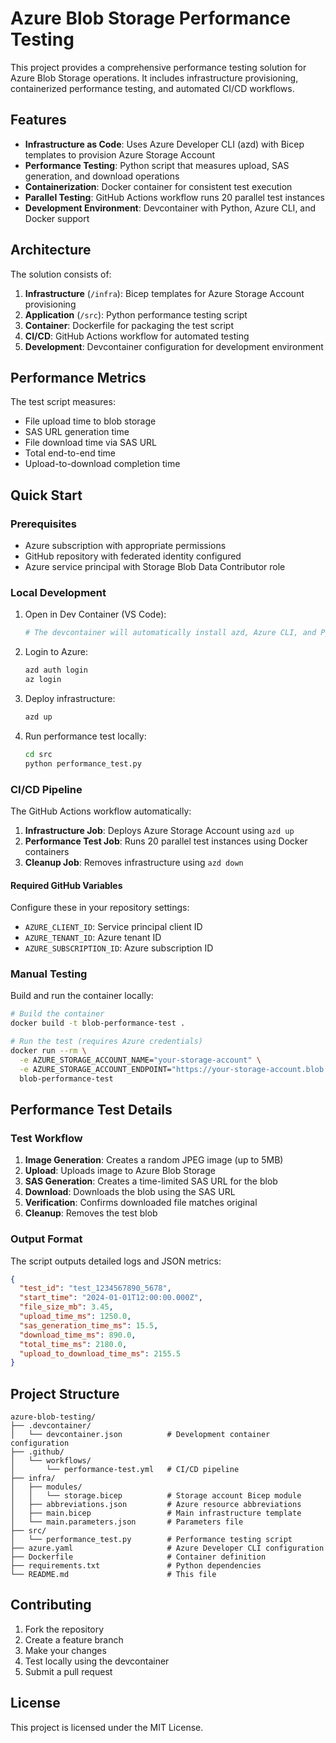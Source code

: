 # Azure Blob Storage Performance Testing

This project provides a comprehensive performance testing solution for Azure Blob Storage operations. It includes infrastructure provisioning, containerized performance testing, and automated CI/CD workflows.

## Features

- **Infrastructure as Code**: Uses Azure Developer CLI (azd) with Bicep templates to provision Azure Storage Account
- **Performance Testing**: Python script that measures upload, SAS generation, and download operations
- **Containerization**: Docker container for consistent test execution
- **Parallel Testing**: GitHub Actions workflow runs 20 parallel test instances
- **Development Environment**: Devcontainer with Python, Azure CLI, and Docker support

## Architecture

The solution consists of:

1. **Infrastructure** (`/infra`): Bicep templates for Azure Storage Account provisioning
2. **Application** (`/src`): Python performance testing script
3. **Container**: Dockerfile for packaging the test script
4. **CI/CD**: GitHub Actions workflow for automated testing
5. **Development**: Devcontainer configuration for development environment

## Performance Metrics

The test script measures:
- File upload time to blob storage
- SAS URL generation time
- File download time via SAS URL
- Total end-to-end time
- Upload-to-download completion time

## Quick Start

### Prerequisites

- Azure subscription with appropriate permissions
- GitHub repository with federated identity configured
- Azure service principal with Storage Blob Data Contributor role

### Local Development

1. Open in Dev Container (VS Code):
   ```bash
   # The devcontainer will automatically install azd, Azure CLI, and Python dependencies
   ```

2. Login to Azure:
   ```bash
   azd auth login
   az login
   ```

3. Deploy infrastructure:
   ```bash
   azd up
   ```

4. Run performance test locally:
   ```bash
   cd src
   python performance_test.py
   ```

### CI/CD Pipeline

The GitHub Actions workflow automatically:

1. **Infrastructure Job**: Deploys Azure Storage Account using `azd up`
2. **Performance Test Job**: Runs 20 parallel test instances using Docker containers
3. **Cleanup Job**: Removes infrastructure using `azd down`

#### Required GitHub Variables

Configure these in your repository settings:

- `AZURE_CLIENT_ID`: Service principal client ID
- `AZURE_TENANT_ID`: Azure tenant ID  
- `AZURE_SUBSCRIPTION_ID`: Azure subscription ID

### Manual Testing

Build and run the container locally:

```bash
# Build the container
docker build -t blob-performance-test .

# Run the test (requires Azure credentials)
docker run --rm \
  -e AZURE_STORAGE_ACCOUNT_NAME="your-storage-account" \
  -e AZURE_STORAGE_ACCOUNT_ENDPOINT="https://your-storage-account.blob.core.windows.net" \
  blob-performance-test
```

## Performance Test Details

### Test Workflow

1. **Image Generation**: Creates a random JPEG image (up to 5MB)
2. **Upload**: Uploads image to Azure Blob Storage
3. **SAS Generation**: Creates a time-limited SAS URL for the blob
4. **Download**: Downloads the blob using the SAS URL
5. **Verification**: Confirms downloaded file matches original
6. **Cleanup**: Removes the test blob

### Output Format

The script outputs detailed logs and JSON metrics:

```json
{
  "test_id": "test_1234567890_5678",
  "start_time": "2024-01-01T12:00:00.000Z",
  "file_size_mb": 3.45,
  "upload_time_ms": 1250.0,
  "sas_generation_time_ms": 15.5,
  "download_time_ms": 890.0,
  "total_time_ms": 2180.0,
  "upload_to_download_time_ms": 2155.5
}
```

## Project Structure

```
azure-blob-testing/
├── .devcontainer/
│   └── devcontainer.json          # Development container configuration
├── .github/
│   └── workflows/
│       └── performance-test.yml   # CI/CD pipeline
├── infra/
│   ├── modules/
│   │   └── storage.bicep          # Storage account Bicep module
│   ├── abbreviations.json         # Azure resource abbreviations
│   ├── main.bicep                 # Main infrastructure template
│   └── main.parameters.json       # Parameters file
├── src/
│   └── performance_test.py        # Performance testing script
├── azure.yaml                     # Azure Developer CLI configuration
├── Dockerfile                     # Container definition
├── requirements.txt               # Python dependencies
└── README.md                      # This file
```

## Contributing

1. Fork the repository
2. Create a feature branch
3. Make your changes
4. Test locally using the devcontainer
5. Submit a pull request

## License

This project is licensed under the MIT License.